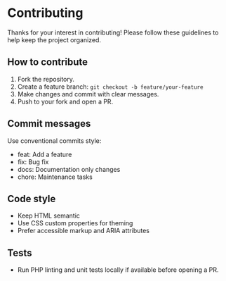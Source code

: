 # Contributing

Thanks for your interest in contributing! Please follow these guidelines to help keep the project organized.

## How to contribute
1. Fork the repository.
2. Create a feature branch: `git checkout -b feature/your-feature`
3. Make changes and commit with clear messages.
4. Push to your fork and open a PR.

## Commit messages
Use conventional commits style:
- feat: Add a feature
- fix: Bug fix
- docs: Documentation only changes
- chore: Maintenance tasks

## Code style
- Keep HTML semantic
- Use CSS custom properties for theming
- Prefer accessible markup and ARIA attributes

## Tests
- Run PHP linting and unit tests locally if available before opening a PR.
